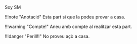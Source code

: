 Soy SM


!!!note "Anotació"
    Esta part si que la podeu provar a casa.

!!!warning "Compte!"
    Aneu amb compte al realitzar esta part.

!!!danger "Perill!!"
    No proveu açò a casa.